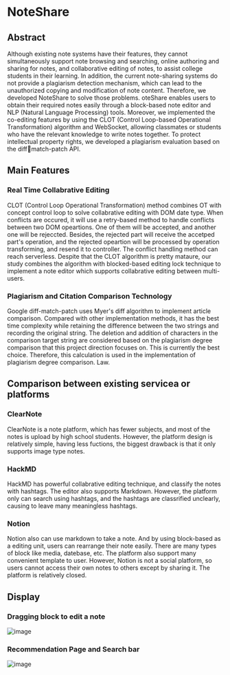 # NoteShare

## Abstract
Although existing note systems have their features, they cannot simultaneously support note browsing and searching, online authoring and sharing for notes, and collaborative editing of notes, to assist college students in their learning. In addition, the current note-sharing systems do not provide a plagiarism detection mechanism, which can lead to the unauthorized copying and modification of note content. Therefore, we developed NoteShare to solve those problems. oteShare enables users to obtain their required notes 
easily through a block-based note editor and NLP (Natural Language Processing) tools. Moreover, we implemented the co-editing features by using the CLOT (Control Loop-based Operational Transformation) algorithm and WebSocket, allowing classmates or students who have the relevant knowledge to write notes together. To protect intellectual property rights, we developed a plagiarism evaluation based on the diffmatch-patch API. 

## Main Features

### Real Time Collabrative Editing
CLOT (Control Loop Operational Transformation) method combines OT with concept control loop to solve collabrative editing with DOM date type. When conflicts are occured, it will use a retry-based method to handle conflicts between two DOM opeartions. One of them  will be accepted, and another one will be rejeccted. Besides, the rejected part will receive the accetped part's operation, and the rejected opeartion will be processed by operation transforming, and resend it to controller. The conflict handling method can reach serverless. Despite that the CLOT algorithm is pretty mataure, our study combines the algorithm with blocked-based editing lock technique to implement a note editor which supports collabrative editing between multi-users.

### Plagiarism and Citation Comparison Technology
Google diff-match-patch uses Myer's diff algorithm to implement article comparison. Compared with other implementation methods, it has the best time complexity while retaining the difference between the two strings and recording the original string. The deletion and addition of characters in the comparison target string are considered based on the plagiarism degree comparison that this project direction focuses on. This is currently the best choice. Therefore, this calculation is used in the implementation of plagiarism degree comparison. Law.


## Comparison between existing servicea or platforms

### ClearNote
ClearNote is a note platform, which has fewer subjects, and most of the notes is upload by high school students. However, the platform design is relatively simple, having less fuctions, the biggest drawback is that it only supports image type notes. 

### HackMD
HackMD has powerful collabrative editing technique, and classify the notes with hashtags. The editor also supports Markdown. However, the platform only can search using hashtags, and the hashtags are classrified unclearly, causing to leave many meaningless hashtags. 

### Notion
Notion also can use markdown to take a note. And by using block-based as a editing unit, users can rearrange their note easily.  There are many types of block like media, datebase, etc. The platform also support many convenient template to user. However, Notion is not a social platform, so users cannot access their own notes to others except by sharing it. The platform is relatively closed.

## Display
### Dragging block to edit a note
![image](https://github.com/yaoyao0103/NoteShare-Frontend/assets/76504560/b964065f-d24e-44a3-96c4-20c661519e1a)

### Recommendation Page and Search bar 
![image](https://github.com/yaoyao0103/NoteShare-Frontend/assets/76504560/74949e00-1c8b-4924-a415-ab069d2d3c5c)


